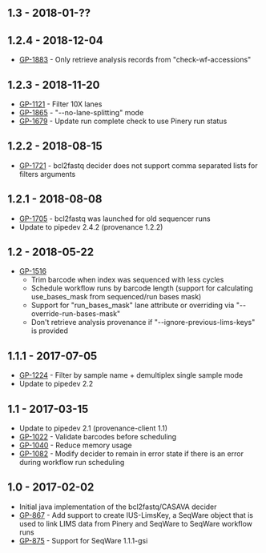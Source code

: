 ## 1.3 - 2018-01-??
## 1.2.4 - 2018-12-04
- [GP-1883](https://jira.oicr.on.ca/browse/GP-1883) - Only retrieve analysis records from "check-wf-accessions"
## 1.2.3 - 2018-11-20
- [GP-1121](https://jira.oicr.on.ca/browse/GP-1121) - Filter 10X lanes
- [GP-1865](https://jira.oicr.on.ca/browse/GP-1865) - "--no-lane-splitting" mode
- [GP-1679](https://jira.oicr.on.ca/browse/GP-1679) - Update run complete check to use Pinery run status
## 1.2.2 - 2018-08-15
- [GP-1721](https://jira.oicr.on.ca/browse/GP-1721) - bcl2fastq decider does not support comma separated lists for filters arguments
## 1.2.1 - 2018-08-08
- [GP-1705](https://jira.oicr.on.ca/browse/GP-1705) - bcl2fastq was launched for old sequencer runs
- Update to pipedev 2.4.2 (provenance 1.2.2)
## 1.2 - 2018-05-22
- [GP-1516](https://jira.oicr.on.ca/browse/GP-1516)
  - Trim barcode when index was sequenced with less cycles
  - Schedule workflow runs by barcode length (support for calculating use_bases_mask from sequenced/run bases mask)
  - Support for "run_bases_mask" lane attribute or overriding via "--override-run-bases-mask"
  - Don't retrieve analysis provenance if "--ignore-previous-lims-keys" is provided
## 1.1.1 - 2017-07-05
- [GP-1224](https://jira.oicr.on.ca/browse/GP-1224) - Filter by sample name + demultiplex single sample mode
- Update to pipedev 2.2
## 1.1 - 2017-03-15
- Update to pipedev 2.1 (provenance-client 1.1)
- [GP-1022](https://jira.oicr.on.ca/browse/GP-1022) - Validate barcodes before scheduling
- [GP-1040](https://jira.oicr.on.ca/browse/GP-1040) - Reduce memory usage
- [GP-1082](https://jira.oicr.on.ca/browse/GP-1082) - Modify decider to remain in error state if there is an error during workflow run scheduling
## 1.0 - 2017-02-02
- Initial java implementation of the bcl2fastq/CASAVA decider
- [GP-867](https://jira.oicr.on.ca/browse/GP-867) - Add support to create IUS-LimsKey, a SeqWare object that is used to link LIMS data from Pinery and SeqWare to SeqWare workflow runs
- [GP-875](https://jira.oicr.on.ca/browse/GP-875) - Support for SeqWare 1.1.1-gsi
